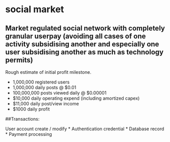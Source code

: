 # social market

## Market regulated social network with completely granular userpay (avoiding all cases of one activity subsidising another and especially one user subsidising another as much as technology permits)


Rough estimate of initial profit milestone.
* 1,000,000 registered users
* 1,000,000 daily posts @ $0.01
* 100,000,000 posts viewed daily @ $0.00001
* $10,000 daily operating expend (including amortized capex)
* $11,000 daily post/view income
* $1000 daily profit

##Transactions:

User account create / modify
	* Authentication credential
	* Database record 
	* Payment processing

